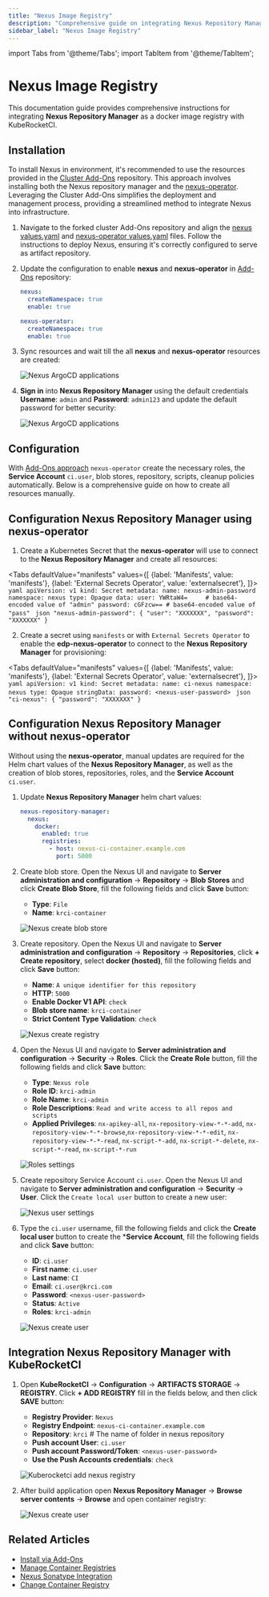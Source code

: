 ```yaml
---
title: "Nexus Image Registry"
description: "Comprehensive guide on integrating Nexus Repository Manager as a docker image registry with KubeRocketCI for streamlined artifact management."
sidebar_label: "Nexus Image Registry"
---
```

<!-- markdownlint-disable MD025 -->

import Tabs from '@theme/Tabs';
import TabItem from '@theme/TabItem';

# Nexus Image Registry

<head>
  <link rel="canonical" href="https://docs.kuberocketci.io/docs/operator-guide/artifacts-management/nexus-image-registry" />
</head>

This documentation guide provides comprehensive instructions for integrating **Nexus Repository Manager** as a docker image registry with KubeRocketCI.

## Installation

To install Nexus in environment, it's recommended to use the resources provided in the [Cluster Add-Ons](https://github.com/epam/edp-cluster-add-ons) repository. This approach involves installing both the Nexus repository manager and the [nexus-operator](https://github.com/epam/edp-nexus-operator). Leveraging the Cluster Add-Ons simplifies the deployment and management process, providing a streamlined method to integrate Nexus into infrastructure.

1. Navigate to the forked cluster Add-Ons repository and align the [nexus values.yaml](https://github.com/epam/edp-cluster-add-ons/tree/main/clusters/core/addons/nexus/values.yaml) and [nexus-operator values.yaml](https://github.com/epam/edp-cluster-add-ons/tree/main/clusters/core/addons/nexus-operator/values.yaml) files. Follow the instructions to deploy Nexus, ensuring it's correctly configured to serve as artifact repository.

2. Update the configuration to enable **nexus** and **nexus-operator** in [Add-Ons](https://github.com/epam/edp-cluster-add-ons/blob/main/clusters/core/apps/values.yaml) repository:

    ```yaml title="clusters/core/apps/values.yaml"
    nexus:
      createNamespace: true
      enable: true

    nexus-operator:
      createNamespace: true
      enable: true
    ```

3. Sync resources and wait till the all **nexus** and **nexus-operator** resources are created:

    ![Nexus ArgoCD applications](../../assets/operator-guide/artifacts-management/nexus-registry-addons-deploy.png "Nexus ArgoCD applications")

4. **Sign in** into **Nexus Repository Manager** using the default credentials **Username**: `admin` and **Password**: `admin123` and update the default password for better security:

    ![Nexus ArgoCD applications](../../assets/operator-guide/artifacts-management/nexus-registry-change-password.png "Nexus ArgoCD applications")

## Configuration

With [Add-Ons approach](https://github.com/epam/edp-cluster-add-ons/blob/main/clusters/core) `nexus-operator` create the necessary roles, the **Service Account** `ci.user`, blob stores, repository, scripts, cleanup policies automatically. Below is a comprehensive guide on how to create all resources manually.

## Configuration Nexus Repository Manager using nexus-operator

1. Create a Kubernetes Secret that the **nexus-operator** will use to connect to the **Nexus Repository Manager** and create all resources:

  <Tabs
    defaultValue="manifests"
    values={[
      {label: 'Manifests', value: 'manifests'},
      {label: 'External Secrets Operator', value: 'externalsecret'},
    ]}>
    <TabItem value="manifests">
      ```yaml
      apiVersion: v1
      kind: Secret
      metadata:
        name: nexus-admin-password
        namespace: nexus
      type: Opaque
      data:
        user: YWRtaW4=     # base64-encoded value of "admin"
        password: cGFzcw== # base64-encoded value of "pass"
      ```
    </TabItem>
    <TabItem value="externalsecret">
      ```json
      "nexus-admin-password":
      {
        "user": "XXXXXXX",
        "password": "XXXXXXX"
      }
      ```
      </TabItem>
  </Tabs>

2. Create a secret using `manifests` or with `External Secrets Operator` to enable the **edp-nexus-operator** to connect to the **Nexus Repository Manager** for provisioning:

  <Tabs
    defaultValue="manifests"
    values={[
      {label: 'Manifests', value: 'manifests'},
      {label: 'External Secrets Operator', value: 'externalsecret'},
    ]}>
    <TabItem value="manifests">
      ```yaml
      apiVersion: v1
      kind: Secret
      metadata:
        name: ci-nexus
        namespace: nexus
      type: Opaque
      stringData:
        password: <nexus-user-password>
      ```
    </TabItem>
    <TabItem value="externalsecret">
      ```json
      "ci-nexus":
      {
        "password": "XXXXXXX"
      }
      ```
      </TabItem>
  </Tabs>

## Configuration Nexus Repository Manager without nexus-operator

Without using the **nexus-operator**, manual updates are required for the Helm chart values of the **Nexus Repository Manager**, as well as the creation of blob stores, repositories, roles, and the **Service Account** `ci.user`.

1. Update **Nexus Repository Manager** helm chart values:

    ```yaml
    nexus-repository-manager:
      nexus:
        docker:
          enabled: true
          registries:
            - host: nexus-ci-container.example.com
              port: 5000
    ```

2. Create blob store. Open the Nexus UI and navigate to **Server administration and configuration** -> **Repository** -> **Blob Stores** and click **Create Blob Store**, fill the following fields and click **Save** button:

    * **Type**: `File`
    * **Name**: `krci-container`

    ![Nexus create blob store](../../assets/operator-guide/artifacts-management/nexus-registry-create-blobstore.png "Nexus create blob store")

3. Create repository. Open the Nexus UI and navigate to **Server administration and configuration** -> **Repository** -> **Repositories**, click **+ Create repository**, select **docker (hosted)**, fill the following fields and click **Save** button:

    * **Name**: `A unique identifier for this repository`
    * **HTTP**: `5000`
    * **Enable Docker V1 API**: `check`
    * **Blob store name**: `krci-container`
    * **Strict Content Type Validation**: `check`

    ![Nexus create registry](../../assets/operator-guide/artifacts-management/nexus-registry-create-repository.png "Nexus create registry")

4. Open the Nexus UI and navigate to **Server administration and configuration** -> **Security** -> **Roles**. Click the **Create Role** button, fill the following fields and click **Save** button:

    * **Type**: `Nexus role`
    * **Role ID**: `krci-admin`
    * **Role Name**: `krci-admin`
    * **Role Descriptions**: `Read and write access to all repos and scripts`
    * **Applied Privileges**: `nx-apikey-all`, `nx-repository-view-*-*-add`, `nx-repository-view-*-*-browse`,`nx-repository-view-*-*-edit`, `nx-repository-view-*-*-read`, `nx-script-*-add`, `nx-script-*-delete`, `nx-script-*-read`, `nx-script-*-run`

    ![Roles settings](../../assets/operator-guide/artifacts-management/nexus-registry-create-roles.png "Roles settings")

5. Create repository Service Account `ci.user`. Open the Nexus UI and navigate to **Server administration and configuration** -> **Security** -> **User**. Click the `Create local user` button to create a new user:

    ![Nexus user settings](../../assets/operator-guide/artifacts-management/nexus-settings-user.png "Nexus user settings")

6. Type the `ci.user` username, fill the following fields and click the **Create local user** button to create the ***Service Account**, fill the following fields and click **Save** button:

    * **ID**: `ci.user`
    * **First name**: `ci.user`
    * **Last name**: `CI`
    * **Email**: `ci.user@krci.com`
    * **Password**: `<nexus-user-password>`
    * **Status**: `Active`
    * **Roles**: `krci-admin`

    ![Nexus create user](../../assets/operator-guide/artifacts-management/nexus-registry-create-user.png "Nexus create user")

## Integration Nexus Repository Manager with KubeRocketCI

1. Open **KubeRocketCI** -> **Configuration** -> **ARTIFACTS STORAGE** -> **REGISTRY**. Click **+ ADD REGISTRY**  fill in the fields below, and then click **SAVE** button:

    * **Registry Provider**: `Nexus`
    * **Registry Endpoint**: `nexus-ci-container.example.com`
    * **Repository**: `krci` # The name of folder in nexus repository
    * **Push account User**: `ci.user`
    * **Push account Password/Token**: `<nexus-user-password>`
    * **Use the Push Accounts credentials**: `check`

    ![Kuberocketci add nexus registry](../../assets/operator-guide/artifacts-management/nexus-registry-kuberocketci-integration.png "Kuberocketci add nexus registry")

2. After build application open **Nexus Repository Manager** -> **Browse server contents** -> **Browse** and open container registry:

    ![Nexus create user](../../assets/operator-guide/artifacts-management/nexus-registry-browse-overview.png "Nexus create user")

## Related Articles

* [Install via Add-Ons](../add-ons-overview.md)
* [Manage Container Registries](../../user-guide/manage-container-registries.md)
* [Nexus Sonatype Integration](nexus-sonatype.md)
* [Change Container Registry](../../user-guide/change-container-registry.md)
